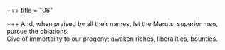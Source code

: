 +++
title = "06"

+++
And, when praised by all their names, let the Maruts, superior men,  pursue the oblations.  
Give of immortality to our progeny; awaken riches, liberalities, bounties. 